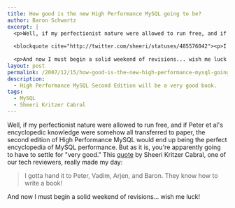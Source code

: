 ```yaml
---
title: How good is the new High Performance MySQL going to be?
author: Baron Schwartz
excerpt: |
  <p>Well, if my perfectionist nature were allowed to run free, and if Peter et al's encyclopedic knowledge were somehow all transferred to paper, the second edition of High Performance MySQL  would end up being the perfect encyclopedia of MySQL performance.  But as it is, you're apparently going to have to settle for "very good."  This <a href="http://twitter.com/sheeri/statuses/485576042">quote</a> by Sheeri Kritzer Cabral, one of our tech reviewers, really made my day:</p>
  
  <blockquote cite="http://twitter.com/sheeri/statuses/485576042"><p>I gotta hand it to Peter, Vadim, Arjen, and Baron. They know how to write a book!</p></blockquote>
  
  <p>And now I must begin a solid weekend of revisions... wish me luck!</p>
layout: post
permalink: /2007/12/15/how-good-is-the-new-high-performance-mysql-going-to-be/
description:
  - High Performance MySQL Second Edition will be a very good book.
tags:
  - MySQL
  - Sheeri Kritzer Cabral
---
```

Well, if my perfectionist nature were allowed to run free, and if Peter et al's encyclopedic knowledge were somehow all transferred to paper, the second edition of High Performance MySQL would end up being the perfect encyclopedia of MySQL performance. But as it is, you're apparently going to have to settle for "very good." This [quote][1] by Sheeri Kritzer Cabral, one of our tech reviewers, really made my day:

<blockquote cite="http://twitter.com/sheeri/statuses/485576042">
  <p>
    I gotta hand it to Peter, Vadim, Arjen, and Baron. They know how to write a book!
  </p>
</blockquote>

And now I must begin a solid weekend of revisions&#8230; wish me luck!

 [1]: http://twitter.com/sheeri/statuses/485576042
